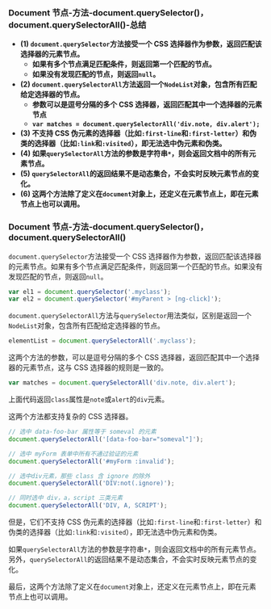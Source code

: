 ### Document 节点-方法-document.querySelector()，document.querySelectorAll()-总结

- **(1) `document.querySelector`方法接受一个 CSS 选择器作为参数，返回匹配该选择器的元素节点。**
  - **如果有多个节点满足匹配条件，则返回第一个匹配的节点。**
  - **如果没有发现匹配的节点，则返回`null`。**
- **(2) `document.querySelectorAll`方法返回一个`NodeList`对象，包含所有匹配给定选择器的节点。**
  - **参数可以是逗号分隔的多个 CSS 选择器，返回匹配其中一个选择器的元素节点**
  - **`var matches = document.querySelectorAll('div.note, div.alert');`**
- **(3) 不支持 CSS 伪元素的选择器（比如`:first-line`和`:first-letter`）和伪类的选择器（比如`:link`和`:visited`），即无法选中伪元素和伪类。**
- **(4) 如果`querySelectorAll`方法的参数是字符串`*`，则会返回文档中的所有元素节点。**
- **(5) `querySelectorAll`的返回结果不是动态集合，不会实时反映元素节点的变化。**
- **(6) 这两个方法除了定义在`document`对象上，还定义在元素节点上，即在元素节点上也可以调用。**

### Document 节点-方法-document.querySelector()，document.querySelectorAll()

`document.querySelector`方法接受一个 CSS 选择器作为参数，返回匹配该选择器的元素节点。如果有多个节点满足匹配条件，则返回第一个匹配的节点。如果没有发现匹配的节点，则返回`null`。

```javascript
var el1 = document.querySelector('.myclass');
var el2 = document.querySelector('#myParent > [ng-click]');
```

`document.querySelectorAll`方法与`querySelector`用法类似，区别是返回一个`NodeList`对象，包含所有匹配给定选择器的节点。

```javascript
elementList = document.querySelectorAll('.myclass');
```

这两个方法的参数，可以是逗号分隔的多个 CSS 选择器，返回匹配其中一个选择器的元素节点，这与 CSS 选择器的规则是一致的。

```javascript
var matches = document.querySelectorAll('div.note, div.alert');
```

上面代码返回`class`属性是`note`或`alert`的`div`元素。

这两个方法都支持复杂的 CSS 选择器。

```javascript
// 选中 data-foo-bar 属性等于 someval 的元素
document.querySelectorAll('[data-foo-bar="someval"]');

// 选中 myForm 表单中所有不通过验证的元素
document.querySelectorAll('#myForm :invalid');

// 选中div元素，那些 class 含 ignore 的除外
document.querySelectorAll('DIV:not(.ignore)');

// 同时选中 div，a，script 三类元素
document.querySelectorAll('DIV, A, SCRIPT');
```

但是，它们不支持 CSS 伪元素的选择器（比如`:first-line`和`:first-letter`）和伪类的选择器（比如`:link`和`:visited`），即无法选中伪元素和伪类。

如果`querySelectorAll`方法的参数是字符串`*`，则会返回文档中的所有元素节点。另外，`querySelectorAll`的返回结果不是动态集合，不会实时反映元素节点的变化。

最后，这两个方法除了定义在`document`对象上，还定义在元素节点上，即在元素节点上也可以调用。
